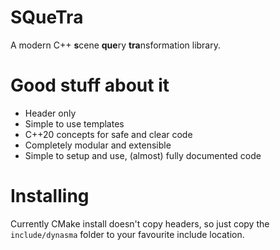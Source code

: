 # SQueTra
A modern C++ **s**cene **que**ry **tra**nsformation library.

# Good stuff about it
- Header only
- Simple to use templates
- C++20 concepts for safe and clear code
- Completely modular and extensible
- Simple to setup and use, (almost) fully documented code


# Installing
Currently CMake install doesn't copy headers, 
so just copy the `include/dynasma` folder to your favourite include location.